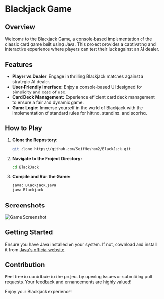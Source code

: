 # Blackjack Game

## Overview

Welcome to the Blackjack Game, a console-based implementation of the classic card game built using Java. This project provides a captivating and interactive experience where players can test their luck against an AI dealer.

## Features

- **Player vs Dealer:** Engage in thrilling Blackjack matches against a strategic AI dealer.
- **User-Friendly Interface:** Enjoy a console-based UI designed for simplicity and ease of use.
- **Card Deck Management:** Experience efficient card deck management to ensure a fair and dynamic game.
- **Game Logic:** Immerse yourself in the world of Blackjack with the implementation of standard rules for hitting, standing, and scoring.

## How to Play

1. **Clone the Repository:**
    ```bash
    git clone https://github.com/SeifHesham2/BlackJack.git
    ```

2. **Navigate to the Project Directory:**
    ```bash
    cd BlackJack
    ```

3. **Compile and Run the Game:**
    ```bash
    javac Blackjack.java
    java Blackjack
    ```

## Screenshots

![Game Screenshot](https://github.com/SeifHesham2/BlackJack.png)

## Getting Started

Ensure you have Java installed on your system. If not, download and install it from [Java's official website](https://www.oracle.com/java/).

## Contribution

Feel free to contribute to the project by opening issues or submitting pull requests. Your feedback and enhancements are highly valued!

Enjoy your Blackjack experience!
